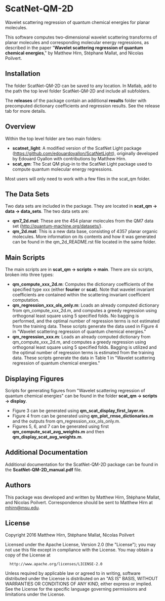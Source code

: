 # ScatNet-QM-2D
Wavelet scattering regression of quantum chemical energies for planar molecules.

This software computes two-dimensional wavelet scattering transforms of planar molecules and corresponding molecular energy regressions, as described in the paper "**Wavelet scattering regression of quantum chemical energies**," by Matthew Hirn, Stéphane Mallat, and Nicolas Poilvert.

## Installation
The folder ScatNet-QM-2D can be saved to any location. In Matlab, add to the path the top level folder ScatNet-QM-2D and include all subfolders.

The **releases** of the package contain an additional **results** folder with precomputed dictionary coefficients and regression results. See the release tab for more details.

## Overview

Within the top level folder are two main folders:
- **scatnet_light**: A modified version of the ScatNet Light package (https://github.com/edouardoyallon/ScatNetLight), originally developed by Edouard Oyallon with contributions by Matthew Hirn.
- **scat_qm**: The Scat QM plug-in to the ScatNet Light package used to compute quantum molecular energy regressions.

Most users will only need to work with a few files in the scat_qm folder.

## The Data Sets

Two data sets are included in the package. They are located in **scat_qm → data → data_sets**. The two data sets are:
- **qm7_2d.mat**: These are the 454 planar molecules from the QM7 data set (http://quantum-machine.org/datasets/).
- **qm_2d.mat**: This is a new data base, consisting of 4357 planar organic molecules. More information on its contents and how it was generated can be found in the qm_2d_README.rst file located in the same folder.

## Main Scripts

The main scripts are in **scat_qm → scripts → main**. There are six scripts, broken into three types:
- **qm_compute_xxx_2d.m**: Computes the dictionary coefficients of the specified type xxx (either **fourier** or **scat**). Note that wavelet invariant coefficients are contained within the scattering invariant coefficient computation.
- **qm_regression_xxx_ols_only.m**: Loads an already computed dictionary from qm_compute_xxx_2d.m, and computes a greedy regression using orthogonal least square using 5 specified folds. No bagging is performed, and the optimal number of regression terms is not estimated from the training data. These scripts generate the data used in Figure 4 in "Wavelet scattering regression of quantum chemical energies."
- **qm_regression_xxx.m**: Loads an already computed dictionary from qm_compute_xxx_2d.m, and computes a greedy regression using orthogonal least square using 5 specified folds. Bagging is utilized and the optimal number of regression terms is estimated from the training data. These scripts generate the data in Table 1 in "Wavelet scattering regression of quantum chemical energies."

## Displaying Figures

Scripts for generating figures from "Wavelet scattering regression of quantum chemical energies" can be found in the folder **scat_qm → scripts → display**.
- Figure 3 can be generated using **qm_scat_display_first_layer.m**.
- Figure 4 from can be generated using **qm_plot_rmse_dictionaries.m** and the outputs from qm_regression_xxx_ols_only.m.
- Figures 5, 6, and 7 can be generated using first **qm_compute_scat_avg_weights.m** and then **qm_display_scat_avg_weights.m**.

## Additional Documentation

Additional documentation for the ScatNet-QM-2D package can be found in the **ScatNet-QM-2D_manual.pdf** file.

## Authors

This package was developed and written by Matthew Hirn, Stéphane Mallat, and Nicolas Poilvert. Correspondence should be sent to Matthew Hirn at mhirn@msu.edu.

## License

Copyright 2016 Matthew Hirn, Stéphane Mallat, Nicolas Poilvert

Licensed under the Apache License, Version 2.0 (the "License"); you may not use this file except in compliance with the License. You may obtain a copy of the License at

      http://www.apache.org/licenses/LICENSE-2.0

Unless required by applicable law or agreed to in writing, software distributed under the License is distributed on an "AS IS" BASIS, WITHOUT WARRANTIES OR CONDITIONS OF ANY KIND, either express or implied. See the License for the specific language governing permissions and limitations under the License.
